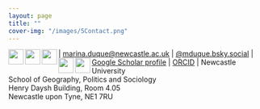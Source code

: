 ```yaml
---
layout: page
title: ""
cover-img: "/images/5Contact.png"
---
```



<img src="../images/email_icon.png" style="width: 30px;" align="left"> | marina.duque@newcastle.ac.uk 
<img src="../images/icon_bsky.png" style="width: 30px;" align="left"> | <a href="https://bsky.app/profile/did:plc:a6lng7cr63a54dbd64sl7lr3" target="_blank">@mduque.bsky.social</a>
<img src="../images/gscholar_icon.png" style="width: 30px;" align="left"> | <a href="https://scholar.google.com/citations?user=ZZY5EK8AAAAJ&hl=en" target="_blank">Google Scholar profile</a>
<img src="../images/orcid_icon.png" style="width: 30px;" align="left"> | <a href="https://orcid.org/0000-0003-1245-9938" target="_blank">ORCID</a>
<img src="../images/mailing_icon.png" style="width: 30px;" align="left"> | Newcastle University<br>School of Geography, Politics and Sociology<br>Henry Daysh Building, Room 4.05<br>Newcastle upon Tyne, NE1 7RU
